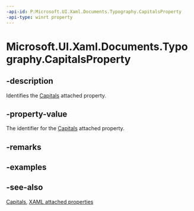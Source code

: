 ```yaml
---
-api-id: P:Microsoft.UI.Xaml.Documents.Typography.CapitalsProperty
-api-type: winrt property
---
```


<!-- Property syntax
public Windows.UI.Xaml.DependencyProperty CapitalsProperty { get; }
-->

# Microsoft.UI.Xaml.Documents.Typography.CapitalsProperty

## -description
Identifies the [Capitals](typography_capitals.md) attached property.

## -property-value
The identifier for the [Capitals](typography_capitals.md) attached property.

## -remarks

## -examples

## -see-also

[Capitals](typography_capitals.md), [XAML attached properties](/windows/uwp/xaml-platform/attached-properties-overview)
